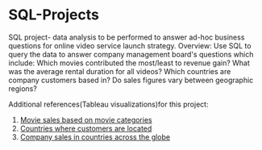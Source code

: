 # SQL-Projects
SQL project- data analysis to be performed to answer ad-hoc business questions for online video service launch strategy. 
Overview:
Use SQL to query the data to answer company management board's questions which include:
Which movies contributed the most/least to revenue gain?
What was the average rental duration for all videos?
Which countries are company customers based in?
Do sales figures vary between geographic regions?

Additional references(Tableau visualizations)for this project: 
1. [Movie sales based on movie categories](https://public.tableau.com/app/profile/kate.pan1810/viz/MovieCategorySale/CategorySale)
2. [Countries where customers are located](https://public.tableau.com/app/profile/kate.pan1810/viz/CustomersRegions/TotalCustomers)
3. [Company sales in countries across the globe](https://public.tableau.com/app/profile/kate.pan1810/viz/SalesRegions_16926349547160/CountrySale)
   
   

